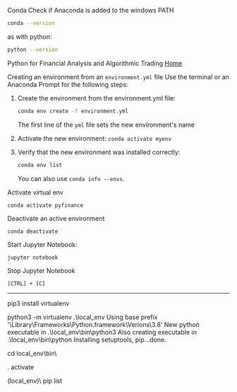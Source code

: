 Conda
Check if Anaconda is added to the windows PATH
```bash
conda --version
```

as with python:
```bash
python --version
```


Python for Financial Analysis and Algorithmic Trading
[Home](http:\\localhost:8888\?token=bb00306226d966bc981a6f9f4f33a41dafb0a664e924a401)

Creating an environment from an `environment.yml` file
Use the terminal or an Anaconda Prompt for the following steps:

1. Create the environment from the environment.yml file:
   ```bash
   conda env create -f environment.yml
   ```
   The first line of the `yml` file sets the new environment's name

2. Activate the new environment: `conda activate myenv`
3. Verify that the new environment was installed correctly:
   ```bash
   conda env list   
   ```
   You can also use `conda info --envs`.

Activate virtual env
```
conda activate pyfinance
```
Deactivate an active environment
```
conda deactivate
```

Start Jupyter Notebook:
```
jupyter notebook
```

Stop Jupyter Notebook
```
[CTRL] + [C]
```
---
pip3 install virtualenv

python3 -m virtualenv .\local_env
Using base prefix '\Library\Frameworks\Python.framework\Verions\3.8'
New python executable in .\local_env\bin\python3
Also creating executable in .\local_env\bin\python
Installing setuptools, pip...done.

cd local_env\bin\

. activate

(local_env)\ pip list